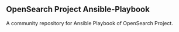 ## OpenSearch Project Ansible-Playbook

A community repository for Ansible Playbook of OpenSearch Project.

